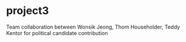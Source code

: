 # project3
Team collaboration between Wonsik Jeong, Thom Householder, Teddy Kentor for political candidate contribution 
